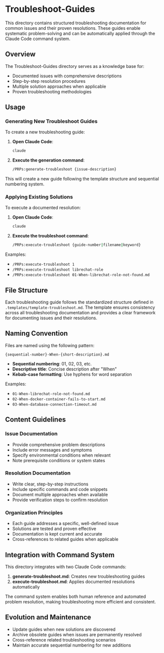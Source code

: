 # Troubleshoot-Guides

This directory contains structured troubleshooting documentation for common issues and their proven resolutions. These guides enable systematic problem-solving and can be automatically applied through the Claude Code command system.

## Overview

The Troubleshoot-Guides directory serves as a knowledge base for:

- Documented issues with comprehensive descriptions
- Step-by-step resolution procedures
- Multiple solution approaches when applicable
- Proven troubleshooting methodologies

## Usage

### Generating New Troubleshoot Guides

To create a new troubleshooting guide:

1. **Open Claude Code**:

   ```bash
   claude
   ```

2. **Execute the generation command**:

   ```bash
   /PRPs:generate-troubleshoot {issue-description}
   ```

This will create a new guide following the template structure and sequential numbering system.

### Applying Existing Solutions

To execute a documented resolution:

1. **Open Claude Code**:

   ```bash
   claude
   ```

2. **Execute the troubleshoot command**:

   ```bash
   /PRPs:execute-troubleshoot {guide-number|filename|keyword}
   ```

Examples:

- `/PRPs:execute-troubleshoot 1`
- `/PRPs:execute-troubleshoot librechat-role`
- `/PRPs:execute-troubleshoot 01-When-librechat-role-not-found.md`

## File Structure

Each troubleshooting guide follows the standardized structure defined in `.templates/template-troubleshoot.md`. The template ensures consistency across all troubleshooting documentation and provides a clear framework for documenting issues and their resolutions.

## Naming Convention

Files are named using the following pattern:

```text
{sequential-number}-When-{short-description}.md
```

- **Sequential numbering**: 01, 02, 03, etc.
- **Descriptive title**: Concise description after "When"
- **Kebab-case formatting**: Use hyphens for word separation

Examples:

- `01-When-librechat-role-not-found.md`
- `02-When-docker-container-fails-to-start.md`
- `03-When-database-connection-timeout.md`

## Content Guidelines

### Issue Documentation

- Provide comprehensive problem descriptions
- Include error messages and symptoms
- Specify environmental conditions when relevant
- Note prerequisite conditions or system states

### Resolution Documentation

- Write clear, step-by-step instructions
- Include specific commands and code snippets
- Document multiple approaches when available
- Provide verification steps to confirm resolution

### Organization Principles

- Each guide addresses a specific, well-defined issue
- Solutions are tested and proven effective
- Documentation is kept current and accurate
- Cross-references to related guides when applicable

## Integration with Command System

This directory integrates with two Claude Code commands:

1. **generate-troubleshoot.md**: Creates new troubleshooting guides
2. **execute-troubleshoot.md**: Applies documented resolutions automatically

The command system enables both human reference and automated problem resolution, making troubleshooting more efficient and consistent.

## Evolution and Maintenance

- Update guides when new solutions are discovered
- Archive obsolete guides when issues are permanently resolved
- Cross-reference related troubleshooting scenarios
- Maintain accurate sequential numbering for new additions